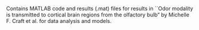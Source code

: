 
Contains MATLAB code and results (.mat) files for results in  ``Odor modality is transmitted to cortical brain regions from the olfactory bulb“  by Michelle F. Craft et al. for data analysis and models.
